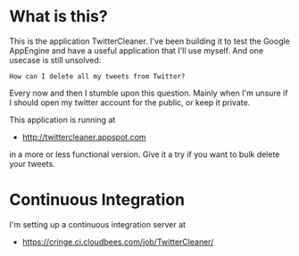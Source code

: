 What is this?
=============

This is the application TwitterCleaner. I've been building it to test the Google AppEngine
and have a useful application that I'll use myself. And one usecase is still unsolved:

    How can I delete all my tweets from Twitter?

Every now and then I stumble upon this question. Mainly when I'm unsure if I should open 
my twitter account for the public, or keep it private.

This application is running at

* http://twittercleaner.appspot.com

in a more or less functional version. Give it a try if you want to bulk delete your tweets.

Continuous Integration
================

I'm setting up a continuous integration server at

* https://cringe.ci.cloudbees.com/job/TwitterCleaner/